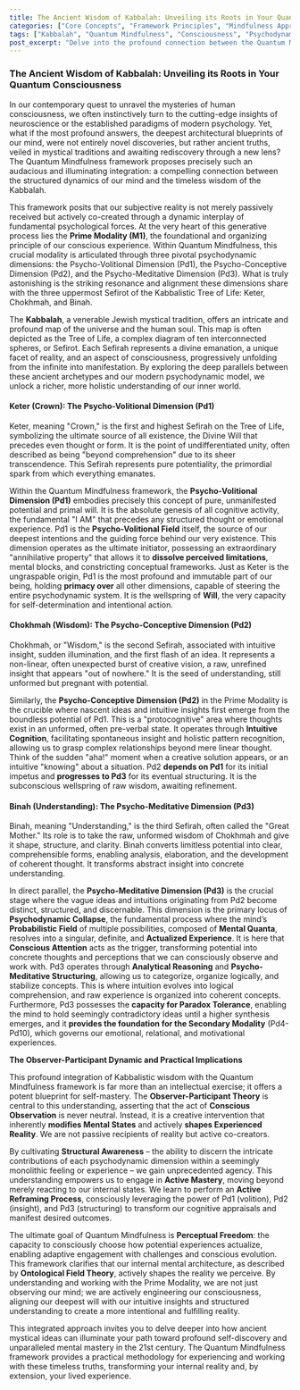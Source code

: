 ```yaml
---
title: The Ancient Wisdom of Kabbalah: Unveiling its Roots in Your Quantum Consciousness
categories: ["Core Concepts", "Framework Principles", "Mindfulness Approaches"]
tags: ["Kabbalah", "Quantum Mindfulness", "Consciousness", "Psychodynamic Dimensions", "Prime Modality", "Spiritual Growth", "Self-discovery", "Mental Architecture", "Perceptual Freedom"]
post_excerpt: "Delve into the profound connection between the Quantum Mindfulness framework and the ancient mystical wisdom of the Kabbalah. This article explores how the core organizing principles of your conscious mind, known as the Prime Modality, mirror the foundational Sefirot of the Kabbalistic Tree of Life, offering a rich, integrated understanding of mental architecture and a pathway to active mastery."
---
```


### The Ancient Wisdom of Kabbalah: Unveiling its Roots in Your Quantum Consciousness

In our contemporary quest to unravel the mysteries of human consciousness, we often instinctively turn to the cutting-edge insights of neuroscience or the established paradigms of modern psychology. Yet, what if the most profound answers, the deepest architectural blueprints of our mind, were not entirely novel discoveries, but rather ancient truths, veiled in mystical traditions and awaiting rediscovery through a new lens? The Quantum Mindfulness framework proposes precisely such an audacious and illuminating integration: a compelling connection between the structured dynamics of our mind and the timeless wisdom of the Kabbalah.

This framework posits that our subjective reality is not merely passively received but actively co-created through a dynamic interplay of fundamental psychological forces. At the very heart of this generative process lies the **Prime Modality (M1)**, the foundational and organizing principle of our conscious experience. Within Quantum Mindfulness, this crucial modality is articulated through three pivotal psychodynamic dimensions: the Psycho-Volitional Dimension (Pd1), the Psycho-Conceptive Dimension (Pd2), and the Psycho-Meditative Dimension (Pd3). What is truly astonishing is the striking resonance and alignment these dimensions share with the three uppermost Sefirot of the Kabbalistic Tree of Life: Keter, Chokhmah, and Binah.

The **Kabbalah**, a venerable Jewish mystical tradition, offers an intricate and profound map of the universe and the human soul. This map is often depicted as the Tree of Life, a complex diagram of ten interconnected spheres, or Sefirot. Each Sefirah represents a divine emanation, a unique facet of reality, and an aspect of consciousness, progressively unfolding from the infinite into manifestation. By exploring the deep parallels between these ancient archetypes and our modern psychodynamic model, we unlock a richer, more holistic understanding of our inner world.

#### Keter (Crown): The Psycho-Volitional Dimension (Pd1)

Keter, meaning "Crown," is the first and highest Sefirah on the Tree of Life, symbolizing the ultimate source of all existence, the Divine Will that precedes even thought or form. It is the point of undifferentiated unity, often described as being "beyond comprehension" due to its sheer transcendence. This Sefirah represents pure potentiality, the primordial spark from which everything emanates.

Within the Quantum Mindfulness framework, the **Psycho-Volitional Dimension (Pd1)** embodies precisely this concept of pure, unmanifested potential and primal will. It is the absolute genesis of all cognitive activity, the fundamental "I AM" that precedes any structured thought or emotional experience. Pd1 is the **Psycho-Volitional Field** itself, the source of our deepest intentions and the guiding force behind our very existence. This dimension operates as the ultimate initiator, possessing an extraordinary "annihilative property" that allows it to **dissolve perceived limitations**, mental blocks, and constricting conceptual frameworks. Just as Keter is the ungraspable origin, Pd1 is the most profound and immutable part of our being, holding **primacy over** all other dimensions, capable of steering the entire psychodynamic system. It is the wellspring of **Will**, the very capacity for self-determination and intentional action.

#### Chokhmah (Wisdom): The Psycho-Conceptive Dimension (Pd2)

Chokhmah, or "Wisdom," is the second Sefirah, associated with intuitive insight, sudden illumination, and the first flash of an idea. It represents a non-linear, often unexpected burst of creative vision, a raw, unrefined insight that appears "out of nowhere." It is the seed of understanding, still unformed but pregnant with potential.

Similarly, the **Psycho-Conceptive Dimension (Pd2)** in the Prime Modality is the crucible where nascent ideas and intuitive insights first emerge from the boundless potential of Pd1. This is a "protocognitive" area where thoughts exist in an unformed, often pre-verbal state. It operates through **Intuitive Cognition**, facilitating spontaneous insight and holistic pattern recognition, allowing us to grasp complex relationships beyond mere linear thought. Think of the sudden "aha!" moment when a creative solution appears, or an intuitive "knowing" about a situation. Pd2 **depends on Pd1** for its initial impetus and **progresses to Pd3** for its eventual structuring. It is the subconscious wellspring of raw wisdom, awaiting refinement.

#### Binah (Understanding): The Psycho-Meditative Dimension (Pd3)

Binah, meaning "Understanding," is the third Sefirah, often called the "Great Mother." Its role is to take the raw, unformed wisdom of Chokhmah and give it shape, structure, and clarity. Binah converts limitless potential into clear, comprehensible forms, enabling analysis, elaboration, and the development of coherent thought. It transforms abstract insight into concrete understanding.

In direct parallel, the **Psycho-Meditative Dimension (Pd3)** is the crucial stage where the vague ideas and intuitions originating from Pd2 become distinct, structured, and discernable. This dimension is the primary locus of **Psychodynamic Collapse**, the fundamental process where the mind’s **Probabilistic Field** of multiple possibilities, composed of **Mental Quanta**, resolves into a singular, definite, and **Actualized Experience**. It is here that **Conscious Attention** acts as the trigger, transforming potential into concrete thoughts and perceptions that we can consciously observe and work with. Pd3 operates through **Analytical Reasoning** and **Psycho-Meditative Structuring**, allowing us to categorize, organize logically, and stabilize concepts. This is where intuition evolves into logical comprehension, and raw experience is organized into coherent concepts. Furthermore, Pd3 possesses the **capacity for Paradox Tolerance**, enabling the mind to hold seemingly contradictory ideas until a higher synthesis emerges, and it **provides the foundation for the Secondary Modality** (Pd4-Pd10), which governs our emotional, relational, and motivational experiences.

**The Observer-Participant Dynamic and Practical Implications**

This profound integration of Kabbalistic wisdom with the Quantum Mindfulness framework is far more than an intellectual exercise; it offers a potent blueprint for self-mastery. The **Observer-Participant Theory** is central to this understanding, asserting that the act of **Conscious Observation** is never neutral. Instead, it is a creative intervention that inherently **modifies Mental States** and actively **shapes Experienced Reality**. We are not passive recipients of reality but active co-creators.

By cultivating **Structural Awareness** – the ability to discern the intricate contributions of each psychodynamic dimension within a seemingly monolithic feeling or experience – we gain unprecedented agency. This understanding empowers us to engage in **Active Mastery**, moving beyond merely reacting to our internal states. We learn to perform an **Active Reframing Process**, consciously leveraging the power of Pd1 (volition), Pd2 (insight), and Pd3 (structuring) to transform our cognitive appraisals and manifest desired outcomes.

The ultimate goal of Quantum Mindfulness is **Perceptual Freedom**: the capacity to consciously choose how potential experiences actualize, enabling adaptive engagement with challenges and conscious evolution. This framework clarifies that our internal mental architecture, as described by **Ontological Field Theory**, actively shapes the reality we perceive. By understanding and working with the Prime Modality, we are not just observing our mind; we are actively engineering our consciousness, aligning our deepest will with our intuitive insights and structured understanding to create a more intentional and fulfilling reality.

This integrated approach invites you to delve deeper into how ancient mystical ideas can illuminate your path toward profound self-discovery and unparalleled mental mastery in the 21st century. The Quantum Mindfulness framework provides a practical methodology for experiencing and working with these timeless truths, transforming your internal reality and, by extension, your lived experience.